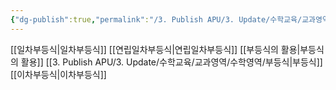 ```yaml
---
{"dg-publish":true,"permalink":"/3. Publish APU/3. Update/수학교육/교과영역/수학영역/부등식/","noteIcon":"","created":"","updated":""}
---
```


[[일차부등식\|일차부등식]] 
[[연립일차부등식\|연립일차부등식]] 
[[부등식의 활용\|부등식의 활용]] 
[[3. Publish APU/3. Update/수학교육/교과영역/수학영역/부등식\|부등식]] 
[[이차부등식\|이차부등식]]
